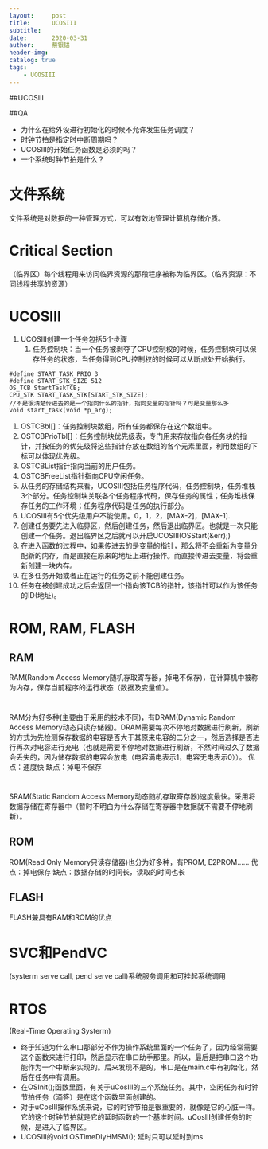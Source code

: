 ```yaml
---
layout:     post
title:      UCOSIII
subtitle:   
date:       2020-03-31
author:     蔡银锚
header-img:
catalog: true
tags:
    - UCOSIII
---
```



##UCOSIII

##QA

- 为什么在给外设进行初始化的时候不允许发生任务调度？
- 时钟节拍是指定时中断周期吗？
- UCOSIII的开始任务函数是必须的吗？
- 一个系统时钟节拍是什么？



# 文件系统

文件系统是对数据的一种管理方式，可以有效地管理计算机存储介质。

# Critical Section

（临界区）每个线程用来访问临界资源的那段程序被称为临界区。（临界资源：不同线程共享的资源）

# UCOSIII

1. UCOSIII创建一个任务包括5个步骤
   1. 任务控制块：当一个任务被剥夺了CPU控制权的时候，任务控制块可以保存任务的状态，当任务得到CPU控制权的时候可以从断点处开始执行。

```
#define START_TASK_PRIO 3
#define START_STK_SIZE 512
OS_TCB StartTaskTCB;
CPU_STK START_TASK_STK[START_STK_SIZE];
//不是很清楚传进去的是一个指向什么的指针，指向变量的指针吗？可是变量那么多
void start_task(void *p_arg);
```

1. OSTCBbl[]：任务控制块数组，所有任务都保存在这个数组中。
2. OSTCBPrioTbl[]：任务控制块优先级表，专门用来存放指向各任务块的指针，并按任务的优先级将这些指针存放在数组的各个元素里面，利用数组的下标可以体现优先级。
3. OSTCBList指针指向当前的用户任务。
4. OSTCBFreeList指针指向CPU空闲任务。
5. 从任务的存储结构来看，UCOSIII包括任务程序代码，任务控制块，任务堆栈3个部分。任务控制块关联各个任务程序代码，保存任务的属性；任务堆栈保存任务的工作环境；任务程序代码是任务的执行部分。
6. UCOSIII有5个优先级用户不能使用。0，1，2，[MAX-2]，[MAX-1].
7. 创建任务要先进入临界区，然后创建任务，然后退出临界区。也就是一次只能创建一个任务。退出临界区之后就可以开启UCOSIII(OSStart(&err);)
8. 在进入函数的过程中，如果传进去的是变量的指针，那么将不会重新为变量分配新的内存，而是直接在原来的地址上进行操作。而直接传进去变量，将会重新创建一块内存。
9. 在多任务开始或者正在运行的任务之前不能创建任务。
10. 任务在被创建成功之后会返回一个指向该TCB的指针，该指针可以作为该任务的ID(地址)。

# ROM, RAM, FLASH

## RAM

RAM(Random Access Memory随机存取寄存器，掉电不保存)，在计算机中被称为内存，保存当前程序的运行状态（数据及变量值）。

# 

RAM分为好多种(主要由于采用的技术不同)，有DRAM(Dynamic Random Access Memory动态只读存储器)。DRAM需要每次不停地对数据进行刷新，刷新的方式为先检测保存数据的电容是否大于其原来电容的二分之一，然后选择是否进行再次对电容进行充电（也就是需要不停地对数据进行刷新，不然时间过久了数据会丢失的，因为储存数据的电容会放电（电容满电表示1，电容无电表示0））。 优点：速度快 缺点：掉电不保存

# 

SRAM(Static Random Access Memory动态随机存取寄存器)速度最快。采用将数据存储在寄存器中（暂时不明白为什么存储在寄存器中数据就不需要不停地刷新）。

## ROM

ROM(Read Only Memory只读存储器)也分为好多种，有PROM, E2PROM…… 优点：掉电保存 缺点：数据存储的时间长，读取的时间也长

## FLASH

FLASH兼具有RAM和ROM的优点

# SVC和PendVC

(systerm serve call, pend serve call)系统服务调用和可挂起系统调用

# RTOS

(Real-Time Operating Systerm)



- 终于知道为什么串口那部分不作为操作系统里面的一个任务了，因为经常需要这个函数来进行打印，然后显示在串口助手那里。所以，最后是把串口这个功能作为一个中断来实现的。后来发现不是的，串口是在main.c中有初始化，然后在任务中有调用。
- 在OSInit();函数里面，有关于uCosIII的三个系统任务。其中，空闲任务和时钟节拍任务（滴答）是在这个函数里面创建的。
- 对于uCosIII操作系统来说，它的时钟节拍是很重要的，就像是它的心脏一样。它的这个时钟节拍就是它的延时函数的一个基准时间。uCosIII创建任务的时候，是进入了临界区。
- UCOSIII的void OSTimeDlyHMSM(); 延时只可以延时到ms
